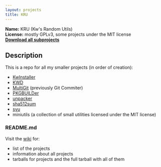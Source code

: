 ```yaml
---
layout: projects
title: KRU
---
```

**Name:** KRU (Kw's Random Utils)  
**License:** mostly GPLv3, some projects under the MIT license  
**[Download all subprojects][1]**

## Description

This is a repo for all my smaller projects (in order of creation):

* [KwInstaller][2]
* [KWD][3]
* [MultiGit][5] (previously Git Commiter)
* [PKGBUILDer][6]
* [unpacker][7]
* [sha512sum][8]
* [syu][9]
* miniutils (a collection of small utilities licensed under the MIT license)

### README.md

Visit the [wiki][10] for:

*   list of the projects
*   information about all projects
*   tarballs for projects and the full tarball with all of them

 [1]: https://github.com/Kwpolska/kru/tarball/master "Download"
 [2]: /projects/kru/kwinstaller/ "KwInstaller"
 [3]: /projects/kru/kwd/ "KWD"
 [4]: /projects/kru/kpg/ "KPG"
 [5]: /projects/kru/multigit/ "MultiGit"
 [6]: /projects/kru/pkgbuilder/ "PKGBUILDer"
 [7]: /projects/kru/unpacker/ "unpacker"
 [8]: /projects/kru/sha512sum/ "sha512sum"
 [9]: /projects/kru/syu/ "syu"
 [10]: https://github.com/Kwpolska/kru/wiki "KRU Wiki"

